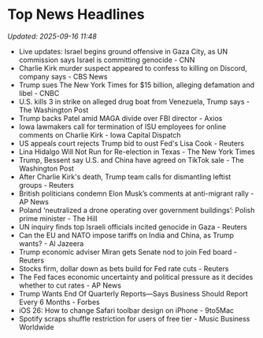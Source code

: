 # Top News Headlines

_Updated: 2025-09-16 11:48_

- Live updates: Israel begins ground offensive in Gaza City, as UN commission says Israel is committing genocide - CNN
- Charlie Kirk murder suspect appeared to confess to killing on Discord, company says - CBS News
- Trump sues The New York Times for $15 billion, alleging defamation and libel - CNBC
- U.S. kills 3 in strike on alleged drug boat from Venezuela, Trump says - The Washington Post
- Trump backs Patel amid MAGA divide over FBI director - Axios
- Iowa lawmakers call for termination of ISU employees for online comments on Charlie Kirk - Iowa Capital Dispatch
- US appeals court rejects Trump bid to oust Fed's Lisa Cook - Reuters
- Lina Hidalgo Will Not Run for Re-election in Texas - The New York Times
- Trump, Bessent say U.S. and China have agreed on TikTok sale - The Washington Post
- After Charlie Kirk's death, Trump team calls for dismantling leftist groups - Reuters
- British politicians condemn Elon Musk’s comments at anti-migrant rally - AP News
- Poland ‘neutralized a drone operating over government buildings’: Polish prime minister - The Hill
- UN inquiry finds top Israeli officials incited genocide in Gaza - Reuters
- Can the EU and NATO impose tariffs on India and China, as Trump wants? - Al Jazeera
- Trump economic adviser Miran gets Senate nod to join Fed board - Reuters
- Stocks firm, dollar down as bets build for Fed rate cuts - Reuters
- The Fed faces economic uncertainty and political pressure as it decides whether to cut rates - AP News
- Trump Wants End Of Quarterly Reports—Says Business Should Report Every 6 Months - Forbes
- iOS 26: How to change Safari toolbar design on iPhone - 9to5Mac
- Spotify scraps shuffle restriction for users of free tier - Music Business Worldwide
